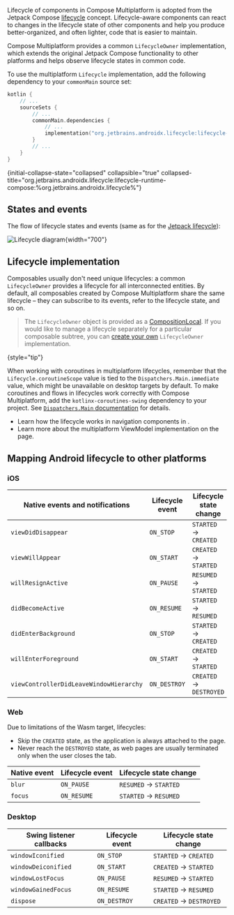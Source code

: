 [//]: # (title: Lifecycle)

Lifecycle of components in Compose Multiplatform is adopted from the Jetpack Compose [lifecycle](https://developer.android.com/topic/libraries/architecture/lifecycle)
concept.
Lifecycle-aware components can react to changes in the lifecycle state of other components and help you
produce better-organized, and often lighter, code that is easier to maintain.

Compose Multiplatform provides a common `LifecycleOwner` implementation, which extends the original Jetpack Compose
functionality to other platforms and helps observe lifecycle states in common code.

To use the multiplatform `Lifecycle` implementation, add the following dependency to your `commonMain` source set:

```kotlin
kotlin {
    // ...
    sourceSets {
        // ...
        commonMain.dependencies {
            // ...
            implementation("org.jetbrains.androidx.lifecycle:lifecycle-runtime-compose:%org.jetbrains.androidx.lifecycle%")
        }
        // ...
    }
}
```
{initial-collapse-state="collapsed" collapsible="true" collapsed-title="org.jetbrains.androidx.lifecycle:lifecycle-runtime-compose:%org.jetbrains.androidx.lifecycle%"}

## States and events

The flow of lifecycle states and events
(same as for the [Jetpack lifecycle](https://developer.android.com/topic/libraries/architecture/lifecycle)):

![Lifecycle diagram](lifecycle-states.svg){width="700"}

## Lifecycle implementation

Composables usually don't need unique lifecycles: a common `LifecycleOwner` provides a lifecycle
for all interconnected entities. By default, all composables created by Compose Multiplatform share the same lifecycle –
they can subscribe to its events, refer to the lifecycle state, and so on.

> The `LifecycleOwner` object is provided as a [CompositionLocal](https://developer.android.com/reference/kotlin/androidx/compose/runtime/CompositionLocal).
> If you would like to manage a lifecycle separately for a particular composable subtree, you can [create your own](https://developer.android.com/topic/libraries/architecture/lifecycle#implementing-lco)
> `LifecycleOwner` implementation.
>
{style="tip"}

When working with coroutines in multiplatform lifecycles,
remember that the `Lifecycle.coroutineScope` value is tied to the `Dispatchers.Main.immediate` value,
which might be unavailable on desktop targets by default.
To make coroutines and flows in lifecycles work correctly with Compose Multiplatform, add the `kotlinx-coroutines-swing` dependency to your project.
See [`Dispatchers.Main` documentation](https://kotlinlang.org/api/kotlinx.coroutines/kotlinx-coroutines-core/kotlinx.coroutines/-dispatchers/-main.html) for details.

* Learn how the lifecycle works in navigation components in [](compose-navigation-routing.md).
* Learn more about the multiplatform ViewModel implementation on the [](compose-viewmodel.md) page.

## Mapping Android lifecycle to other platforms

### iOS

| Native events and&nbsp;notifications    | Lifecycle event | Lifecycle state change  |
|-----------------------------------------|-----------------|-------------------------|
| `viewDidDisappear`                      | `ON_STOP`       | `STARTED` → `CREATED`   |
| `viewWillAppear`                        | `ON_START`      | `CREATED` → `STARTED`   |
| `willResignActive`                      | `ON_PAUSE`      | `RESUMED` → `STARTED`   |
| `didBecomeActive`                       | `ON_RESUME`     | `STARTED` → `RESUMED`   |
| `didEnterBackground`                    | `ON_STOP`       | `STARTED` → `CREATED`   |
| `willEnterForeground`                   | `ON_START`      | `CREATED` → `STARTED`   |
| `viewControllerDidLeaveWindowHierarchy` | `ON_DESTROY`    | `CREATED` → `DESTROYED` |

### Web

Due to limitations of the Wasm target, lifecycles:

* Skip the `CREATED` state, as the application is always attached to the page.
* Never reach the `DESTROYED` state, as web pages are usually terminated only when the user closes the tab.

| Native event | Lifecycle event | Lifecycle state change |
|--------------|-----------------|------------------------|
| `blur`       | `ON_PAUSE`      | `RESUMED` → `STARTED`  |
| `focus`      | `ON_RESUME`     | `STARTED` → `RESUMED`  |

### Desktop

| Swing listener callbacks | Lifecycle event | Lifecycle state change  |
|--------------------------|-----------------|-------------------------|
| `windowIconified`        | `ON_STOP`       | `STARTED` → `CREATED`   |
| `windowDeiconified`      | `ON_START`      | `CREATED` → `STARTED`   |
| `windowLostFocus`        | `ON_PAUSE`      | `RESUMED` → `STARTED`   |
| `windowGainedFocus`      | `ON_RESUME`     | `STARTED` → `RESUMED`   |
| `dispose`                | `ON_DESTROY`    | `CREATED` → `DESTROYED` |
